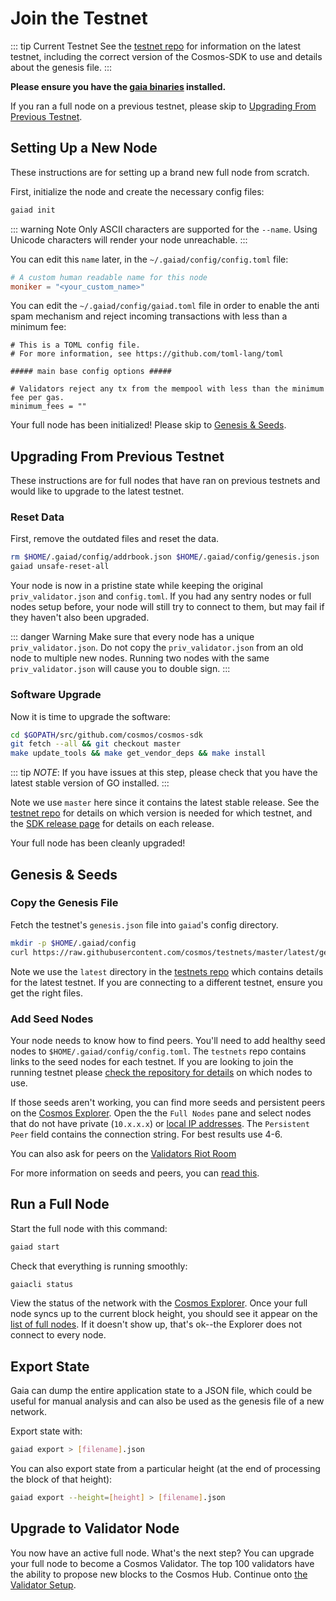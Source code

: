 # Join the Testnet

::: tip Current Testnet
See the [testnet repo](https://github.com/cosmos/testnets) for
information on the latest testnet, including the correct version
of the Cosmos-SDK to use and details about the genesis file.
:::

**Please ensure you have the [gaia binaries](./installation.md) installed.**

If you ran a full node on a previous testnet, please skip to [Upgrading From Previous Testnet](#upgrading-from-previous-testnet).

## Setting Up a New Node

These instructions are for setting up a brand new full node from scratch.

First, initialize the node and create the necessary config files:

```bash
gaiad init
```

::: warning Note
Only ASCII characters are supported for the `--name`. Using Unicode characters will render your node unreachable.
:::

You can edit this `name` later, in the `~/.gaiad/config/config.toml` file:

```toml
# A custom human readable name for this node
moniker = "<your_custom_name>"
```

You can edit the `~/.gaiad/config/gaiad.toml` file in order to enable the anti spam mechanism and reject incoming transactions with less than a minimum fee:

```
# This is a TOML config file.
# For more information, see https://github.com/toml-lang/toml

##### main base config options #####

# Validators reject any tx from the mempool with less than the minimum fee per gas.
minimum_fees = ""
```


Your full node has been initialized! Please skip to [Genesis & Seeds](#genesis-seeds).

## Upgrading From Previous Testnet

These instructions are for full nodes that have ran on previous testnets and would like to upgrade to the latest testnet.

### Reset Data

First, remove the outdated files and reset the data.

```bash
rm $HOME/.gaiad/config/addrbook.json $HOME/.gaiad/config/genesis.json
gaiad unsafe-reset-all
```

Your node is now in a pristine state while keeping the original `priv_validator.json` and `config.toml`. If you had any sentry nodes or full nodes setup before,
your node will still try to connect to them, but may fail if they haven't also
been upgraded.

::: danger Warning
Make sure that every node has a unique `priv_validator.json`. Do not copy the `priv_validator.json` from an old node to multiple new nodes. Running two nodes with the same `priv_validator.json` will cause you to double sign.
:::

### Software Upgrade

Now it is time to upgrade the software:

```bash
cd $GOPATH/src/github.com/cosmos/cosmos-sdk
git fetch --all && git checkout master
make update_tools && make get_vendor_deps && make install
```

::: tip
*NOTE*: If you have issues at this step, please check that you have the latest stable version of GO installed.
:::

Note we use `master` here since it contains the latest stable release.
See the [testnet repo](https://github.com/cosmos/testnets)
for details on which version is needed for which testnet,
and the [SDK release page](https://github.com/cosmos/cosmos-sdk/releases)
for details on each release.

Your full node has been cleanly upgraded!

## Genesis & Seeds

### Copy the Genesis File

Fetch the testnet's `genesis.json` file into `gaiad`'s config directory.

```bash
mkdir -p $HOME/.gaiad/config
curl https://raw.githubusercontent.com/cosmos/testnets/master/latest/genesis.json > $HOME/.gaiad/config/genesis.json
```

Note we use the `latest` directory in the [testnets repo](https://github.com/cosmos/testnets)
which contains details for the latest testnet. If you are connecting to a different testnet, ensure you get the right files.

### Add Seed Nodes

Your node needs to know how to find peers. You'll need to add healthy seed nodes to `$HOME/.gaiad/config/config.toml`. The `testnets` repo contains links to the seed nodes for each testnet. If you are looking to join the running testnet please [check the repository for details](https://github.com/cosmos/testnets) on which nodes to use.

If those seeds aren't working, you can find more seeds and persistent peers on the [Cosmos Explorer](https://explorer.cosmos.network/nodes). Open the the `Full Nodes` pane and select nodes that do not have private (`10.x.x.x`) or [local IP addresses](https://en.wikipedia.org/wiki/Private_network). The `Persistent Peer` field contains the connection string. For best results use 4-6.

You can also ask for peers on the [Validators Riot Room](https://riot.im/app/#/room/#cosmos-validators:matrix.org)

For more information on seeds and peers, you can [read this](https://github.com/tendermint/tendermint/blob/develop/docs/using-tendermint.md#peers).

## Run a Full Node

Start the full node with this command:

```bash
gaiad start
```

Check that everything is running smoothly:

```bash
gaiacli status
```

View the status of the network with the [Cosmos Explorer](https://explorecosmos.network). Once your full node syncs up to the current block height, you should see it appear on the [list of full nodes](https://explorecosmos.network/validators). If it doesn't show up, that's ok--the Explorer does not connect to every node.

## Export State

Gaia can dump the entire application state to a JSON file, which could be useful for manual analysis and can also be used as the genesis file of a new network.

Export state with:

```bash
gaiad export > [filename].json
```

You can also export state from a particular height (at the end of processing the block of that height):

```bash
gaiad export --height=[height] > [filename].json
```

## Upgrade to Validator Node

You now have an active full node. What's the next step? You can upgrade your full node to become a Cosmos Validator. The top 100 validators have the ability to propose new blocks to the Cosmos Hub. Continue onto [the Validator Setup](./validators/validator-setup.md).
